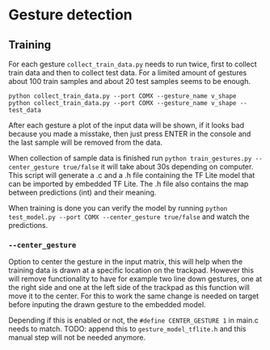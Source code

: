 # Gesture detection

## Training
For each gesture `collect_train_data.py` needs to run twice, first to collect train data and then to collect test data. For a limited amount of gestures about 100 train samples and about 20 test samples seems to be enough.

    python collect_train_data.py --port COMX --gesture_name v_shape
    python collect_train_data.py --port COMX --gesture_name v_shape --test_data

After each gesture a plot of the input data will be shown, if it looks bad because you made a misstake, then just press ENTER in the console and the last sample will be removed from the data.

When collection of sample data is finished run `python train_gestures.py --center_gesture true/false` it will take about 30s depending on computer. This script will generate a .c and a .h file containing the TF Lite model that can be imported by embedded TF Lite. The .h file also contains the map between predictions (int) and their meaning.

When training is done you can verify the model by running `python test_model.py --port COMX --center_gesture true/false` and watch the predictions.

### `--center_gesture`
Option to center the gesture in the input matrix, this will help when the training data is drawn at a specific location on the trackpad. However this will remove functionality to have for example two line down gestures, one at the right side and one at the left side of the trackpad as this function will move it to the center. For this to work the same change is needed on target before inputing the drawn gesture to the embedded model.

Depending if this is enabled or not, the `#define CENTER_GESTURE 1` in main.c needs to match. TODO: append this to `gesture_model_tflite.h` and this manual step will not be needed anymore.

